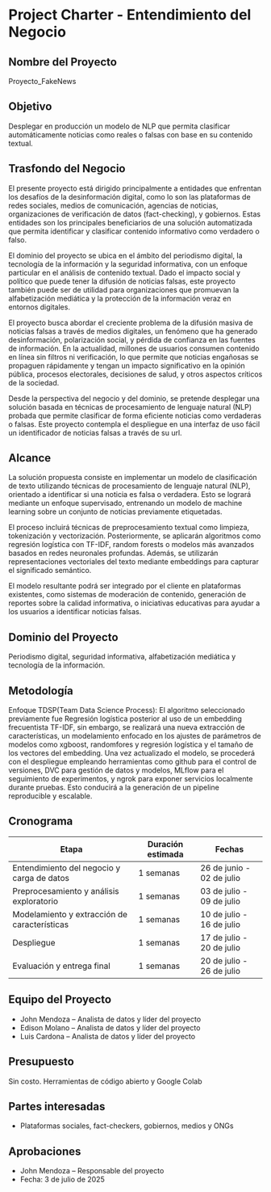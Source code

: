 # Project Charter - Entendimiento del Negocio

## Nombre del Proyecto
Proyecto_FakeNews

## Objetivo
Desplegar en producción un modelo de NLP que permita clasificar automáticamente noticias como reales o falsas con base en su contenido textual.

## Trasfondo del Negocio
El presente proyecto está dirigido principalmente a entidades que enfrentan los desafíos de la desinformación digital, como lo son las plataformas de redes sociales, medios de comunicación, agencias de noticias, organizaciones de verificación de datos (fact-checking), y gobiernos. Estas entidades son los principales beneficiarios de una solución automatizada que permita identificar y clasificar contenido informativo como verdadero o falso.

El dominio del proyecto se ubica en el ámbito del periodismo digital, la tecnología de la información y la seguridad informativa, con un enfoque particular en el análisis de contenido textual. Dado el impacto social y político que puede tener la difusión de noticias falsas, este proyecto también puede ser de utilidad para organizaciones que promuevan la alfabetización mediática y la protección de la información veraz en entornos digitales.

El proyecto busca abordar el creciente problema de la difusión masiva de noticias falsas a través de medios digitales, un fenómeno que ha generado desinformación, polarización social, y pérdida de confianza en las fuentes de información. En la actualidad, millones de usuarios consumen contenido en línea sin filtros ni verificación, lo que permite que noticias engañosas se propaguen rápidamente y tengan un impacto significativo en la opinión pública, procesos electorales, decisiones de salud, y otros aspectos críticos de la sociedad.

Desde la perspectiva del negocio y del dominio, se pretende desplegar una solución basada en técnicas de procesamiento de lenguaje natural (NLP) probada que permite clasificar de forma eficiente noticias como verdaderas o falsas. Este proyecto contempla el despliegue en una interfaz de uso fácil un identificador de noticias falsas a través de su url.

## Alcance
La solución propuesta consiste en implementar un modelo de clasificación de texto utilizando técnicas de procesamiento de lenguaje natural (NLP), orientado a identificar si una noticia es falsa o verdadera. Esto se logrará mediante un enfoque supervisado, entrenando un modelo de machine learning sobre un conjunto de noticias previamente etiquetadas.

El proceso incluirá técnicas de preprocesamiento textual como limpieza, tokenización y vectorización. Posteriormente, se aplicarán algoritmos como regresión logística con TF-IDF, random forests o modelos más avanzados basados en redes neuronales profundas. Además, se utilizarán representaciones vectoriales del texto mediante embeddings para capturar el significado semántico.

El modelo resultante podrá ser integrado por el cliente en plataformas existentes, como sistemas de moderación de contenido, generación de reportes sobre la calidad informativa, o iniciativas educativas para ayudar a los usuarios a identificar noticias falsas.
## Dominio del Proyecto
Periodismo digital, seguridad informativa, alfabetización mediática y tecnología de la información.



## Metodología
Enfoque TDSP(Team Data Science Process):  El algoritmo seleccionado previamente fue Regresión logística posterior al uso de un embedding frecuentista TF-IDF, sin embargo, se realizará una nueva extracción de características, un modelamiento enfocado en los ajustes de parámetros de modelos como xgboost, randomfores y regresión logística y el tamaño de los vectores del embedding. Una vez actualizado el modelo, se procederá con el despliegue empleando herramientas como github para el control de versiones, DVC para gestión de datos y modelos, MLflow para el seguimiento de experimentos, y ngrok para exponer servicios localmente durante pruebas. Esto conducirá a la generación de un pipeline reproducible y escalable.


## Cronograma

| Etapa                                           | Duración estimada | Fechas                     |
|------------------------------------------------|-------------------|----------------------------|
| Entendimiento del negocio y carga de datos     | 1 semanas         | 26 de junio - 02 de julio   |
| Preprocesamiento y análisis exploratorio       | 1 semanas         | 03 de julio - 09 de julio |
| Modelamiento y extracción de características   | 1 semanas         | 10 de julio - 16 de julio |
| Despliegue                                     | 1 semanas         | 17 de julio - 20 de julio  |
| Evaluación y entrega final                     | 1 semanas         | 20 de julio - 26 de julio  |


## Equipo del Proyecto
- John Mendoza – Analista de datos y líder del proyecto
- Edison Molano – Analista de datos y líder del proyecto
- Luis Cardona – Analista de datos y líder del proyecto

## Presupuesto
Sin costo. Herramientas de código abierto y Google Colab

## Partes interesadas
- Plataformas sociales, fact-checkers, gobiernos, medios y ONGs

## Aprobaciones
- John Mendoza – Responsable del proyecto
- Fecha: 3 de julio de 2025
